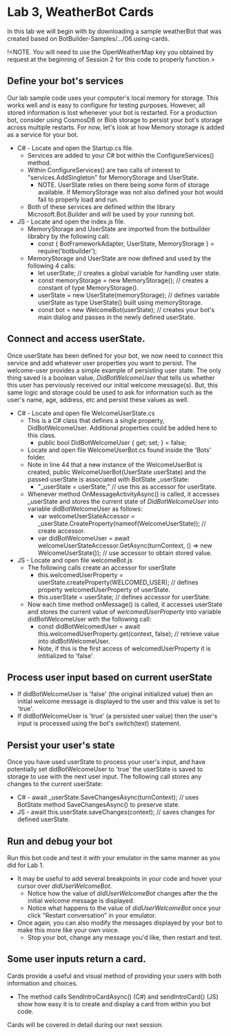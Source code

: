 # Lab 3, WeatherBot Cards
In this lab we will begin with by downloading a sample weatherBot that was created based on BotBuilder-Samples/.../06.using-cards.

!<NOTE. You will need to use the OpenWeatherMap key you obtained by request at the beginning of Session 2 for this code to properly function.>

## Define your bot's services
Our lab sample code uses your computer's local memory for storage. This works well and is easy to configure for testing purposes. However, all stored information is lost whenever your bot is restarted. For a production bot, consider using CosmosDB or Blob storage to persist your bot's storage across multiple restarts. For now, let's look at how Memory storage is added as a service for your bot.
* C# - Locate and open the Startup.cs file.
  - Services are added to your C# bot within the ConfigureServices() method.
  - Within ConfigureServices() are two calls of interest to "services.AddSingleton" for MemoryStorage and UserState.
    - NOTE. UserState relies on there being some form of storage available. If MemoryStorage was not also defined your bot would fail to properly load and run.
  - Both of these services are defined within the library Microsoft.Bot.Builder and will be used by your running bot.
* JS - Locate and open the index.js file.
  - MemoryStorage and UserState are imported from the botbuilder librabry by the following call:
    - const { BotFrameworkAdapter, UserState, MemoryStorage } = require('botbuilder');
  - MemoryStorage and UserState are now defined and used by the following 4 calls:
    - let userState;  // creates a global variable for handling user state.
    - const memoryStorage = new MemoryStorage();  // creates a constant of type MemoryStorage().
    - userState = new UserState(memoryStorage);  // defines variable userState as type UserState() built using memoryStorage.
    - const bot = new WelcomeBot(userState);  // creates your bot's main dialog and passes in the newly defined userState.
  
## Connect and access userState.
Once userState has been defined for your bot, we now need to connect this service and add whatever user properties you want to persist. The welcome-user provides a simple example of persisting user state. The only thing saved is a boolean value, _DidBotWelcomeUser_ that tells us whether this user has perviously received our initial welcome message(s). But, this same logic and storage could be used to ask for information such as the user's name, age, address, etc and persist these values as well.
* C# - Locate and open file WelcomeUserState.cs
  - This is a C# class that defines a single property, DidBotWelcomeUser. Additional properties could be added here to this class.
    - public bool DidBotWelcomeUser { get; set; } = false;
  - Locate and open file WelcomeUserBot.cs found inside the 'Bots' folder.
  - Note in line 44 that a new instance of the WelcomeUserBot is created, public WelcomeUserBot(UserState userState) and the passed userState is associated with BotState \_userState: 
    - "_userState = userState;"  // use this as accessor for userState.
  - Whenever method OnMessageActivityAsync() is called, it accesses \_userState and stores the current state of _DidBotWelcomeUser_ into variable didBotWelcomeUser as follows:
    - var welcomeUserStateAccessor = _userState.CreateProperty<WelcomeUserState>(nameof(WelcomeUserState));  // create accessor.
    - var didBotWelcomeUser = await welcomeUserStateAccessor.GetAsync(turnContext, () => new WelcomeUserState()); // use accessor to obtain stored value.
* JS - Locate and open file welcomeBot.js
  - The following calls create an accessor for userState
    - this.welcomedUserProperty = userState.createProperty(WELCOMED_USER);  // defines property welcomedUserProperty of userState.
    - this.userState = userState;  // defines accessor for userState.
  - Now each time method onMessage() is called, it accesses userState and stores the current value of _welcomedUserProperty_ into variable didBotWelcomeUser with the following call:
    - const didBotWelcomedUser = await this.welcomedUserProperty.get(context, false);  // retrieve value into didBotWelcomeUser.
    - Note, if this is the first access of welcomedUserProperty it is intitialized to 'false'.

## Process user input based on current userState
* If didBotWelcomeUser is 'false' (the original initialized value) then an initial welcome message is displayed to the user and this value is set to 'true'.
* If didBotWelcomeUser is 'true' (a persisted user value) then the user's input is processed using the bot's switch(text) statement.

## Persist your user's state
Once you have used userState to process your user's input, and have potentially set didBotWelcomeUser to 'true' the userState is saved to storage to use with the next user input. The following call stores any changes to the current userState:   
* C# - await \_userState.SaveChangesAsync(turnContext);  // uses BotState method SaveChangesAsync() to preserve state.
* JS - await this.userState.saveChanges(context);  // saves changes for defined userState.

## Run and debug your bot
Run this bot code and test it with your emulator in the same manner as you did for Lab 1. 
* It may be useful to add several breakpoints in your code and hover your cursor over _didUserWelcomeBot_. 
  - Notice how the value of _didUserWelcomeBot_ changes after the the initial welcome message is displayed.
  - Notice what happens to the value of _didUserWelcomeBot_ once your click "Restart conversation" in your emulator.
* Once again, you can also modify the messages displayed by your bot to make this more like your own voice.
  - Stop your bot, change any message you'd like, then restart and test.

## Some user inputs return a card.
Cards provide a useful and visual method of providing your users with both information and choices. 
* The method calls SendIntroCardAsync() (C#) and sendIntroCard() (JS) show how easy it is to create and display a card from within you bot code.

Cards will be covered in detail during our next session.


